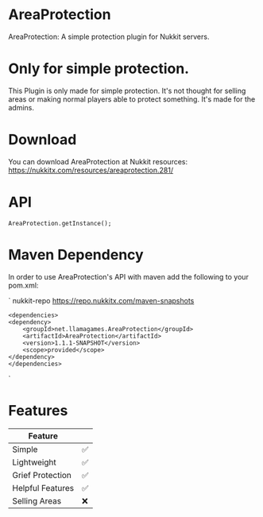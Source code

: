 # AreaProtection
AreaProtection: A simple protection plugin for Nukkit servers.

# Only for simple protection.
This Plugin is only made for simple protection. It's not thought for selling areas or making normal players able to protect something.
It's made for the admins.

# Download
You can download AreaProtection at Nukkit resources: https://nukkitx.com/resources/areaprotection.281/

# API
`
        AreaProtection.getInstance();
`

# Maven Dependency
In order to use AreaProtection's API with maven add the following to your pom.xml:

`
    <repositories>
        <repository>
            <id>nukkit-repo</id>
            <url>https://repo.nukkitx.com/maven-snapshots</url>
        </repository>
    </repositories>

    <dependencies>
    <dependency>
        <groupId>net.llamagames.AreaProtection</groupId>
        <artifactId>AreaProtection</artifactId>
        <version>1.1.1-SNAPSHOT</version>
        <scope>provided</scope>
    </dependency>
    </dependencies>
`
# Features
| Feature          |   |
|------------------|---|
| Simple           | ✅ |
| Lightweight      | ✅ |
| Grief Protection | ✅ |
| Helpful Features | ✅ |
| Selling Areas    | ❌ |
